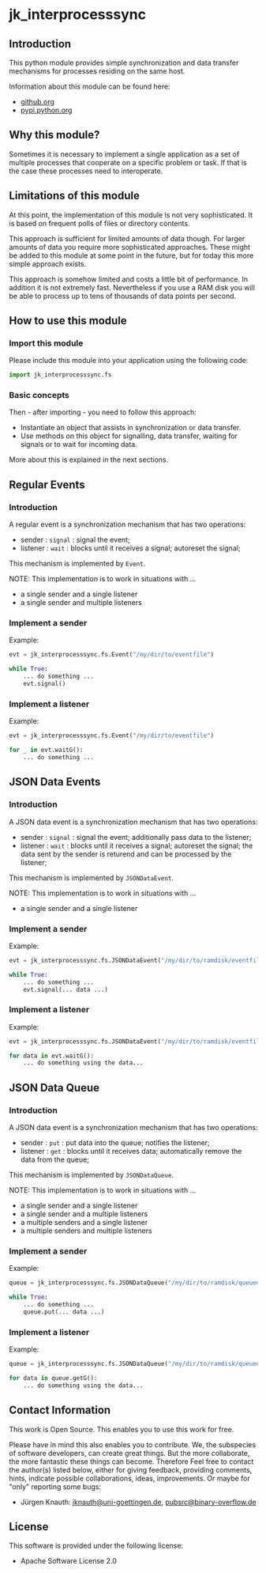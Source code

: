 ﻿jk_interprocesssync
==========

Introduction
------------

This python module provides simple synchronization and data transfer mechanisms for processes residing on the same host.

Information about this module can be found here:

* [github.org](https://github.com/jkpubsrc/....)
* [pypi.python.org](https://pypi.python.org/pypi/jk_interprocesssync)

Why this module?
----------------

Sometimes it is necessary to implement a single application as a set of multiple processes that cooperate on a specific problem or task. If that is the case these processes need to interoperate.

Limitations of this module
--------------------------

At this point, the implementation of this module is not very sophisticated. It is based on frequent polls of files or directory contents.

This approach is sufficient for limited amounts of data though. For larger amounts of data you require more sophisticated approaches. These might be added to this module at some point in the future, but for today this more simple approach exists.

This approach is somehow limited and costs a little bit of performance. In addition it is not extremely fast. Nevertheless if you use a RAM disk you will be able to process up to tens of thousands of data points per second.

How to use this module
----------------------

### Import this module

Please include this module into your application using the following code:

```python
import jk_interprocesssync.fs
```

### Basic concepts

Then - after importing - you need to follow this approach:

* Instantiate an object that assists in synchronization or data transfer.
* Use methods on this object for signalling, data transfer, waiting for signals or to wait for incoming data.

More about this is explained in the next sections.

Regular Events
----------------------

### Introduction

A regular event is a synchronization mechanism that has two operations:
* sender : `signal` : signal the event;
* listener : `wait` : blocks until it receives a signal; autoreset the signal;

This mechanism is implemented by `Event`.

NOTE: This implementation is to work in situations with ...
* a single sender and a single listener
* a single sender and multiple listeners

### Implement a sender

Example:

```python
evt = jk_interprocesssync.fs.Event("/my/dir/to/eventfile")

while True:
	... do something ...
	evt.signal()
```

### Implement a listener

Example:

```python
evt = jk_interprocesssync.fs.Event("/my/dir/to/eventfile")

for _ in evt.waitG():
	... do something ...
```


JSON Data Events
----------------------

### Introduction

A JSON data event is a synchronization mechanism that has two operations:
* sender : `signal` : signal the event; additionally pass data to the listener;
* listener : `wait` : blocks until it receives a signal; autoreset the signal; the data sent by the sender is returend and can be processed by the listener;

This mechanism is implemented by `JSONDataEvent`.

NOTE: This implementation is to work in situations with ...
* a single sender and a single listener

### Implement a sender

Example:

```python
evt = jk_interprocesssync.fs.JSONDataEvent("/my/dir/to/ramdisk/eventfile")

while True:
	... do something ...
	evt.signal(... data ...)
```

### Implement a listener

Example:

```python
evt = jk_interprocesssync.fs.JSONDataEvent("/my/dir/to/ramdisk/eventfile")

for data in evt.waitG():
	... do something using the data...
```


JSON Data Queue
----------------------

### Introduction

A JSON data event is a synchronization mechanism that has two operations:
* sender : `put` : put data into the queue; notifies the listener;
* listener : `get` : blocks until it receives data; automatically remove the data from the queue;

This mechanism is implemented by `JSONDataQueue`.

NOTE: This implementation is to work in situations with ...
* a single sender and a single listener
* a single sender and a multiple listeners
* a multiple senders and a single listener
* a multiple senders and multiple listeners

### Implement a sender

Example:

```python
queue = jk_interprocesssync.fs.JSONDataQueue("/my/dir/to/ramdisk/queuedir")

while True:
	... do something ...
	queue.put(... data ...)
```

### Implement a listener

Example:

```python
queue = jk_interprocesssync.fs.JSONDataQueue("/my/dir/to/ramdisk/queuedir")

for data in queue.getG():
	... do something using the data...
```


Contact Information
-------------------

This work is Open Source. This enables you to use this work for free.

Please have in mind this also enables you to contribute. We, the subspecies of software developers, can create great things. But the more collaborate, the more fantastic these things can become. Therefore Feel free to contact the author(s) listed below, either for giving feedback, providing comments, hints, indicate possible collaborations, ideas, improvements. Or maybe for "only" reporting some bugs:

* Jürgen Knauth: jknauth@uni-goettingen.de, pubsrc@binary-overflow.de

License
-------

This software is provided under the following license:

* Apache Software License 2.0



